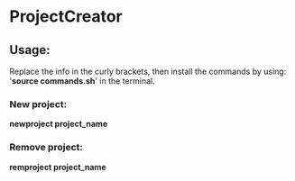# ProjectCreator

## Usage:
Replace the info in the curly brackets, then install the commands by using:  
'**source commands.sh**' in the terminal.

### New project:
**newproject project_name**

### Remove project: 
**remproject project_name**
